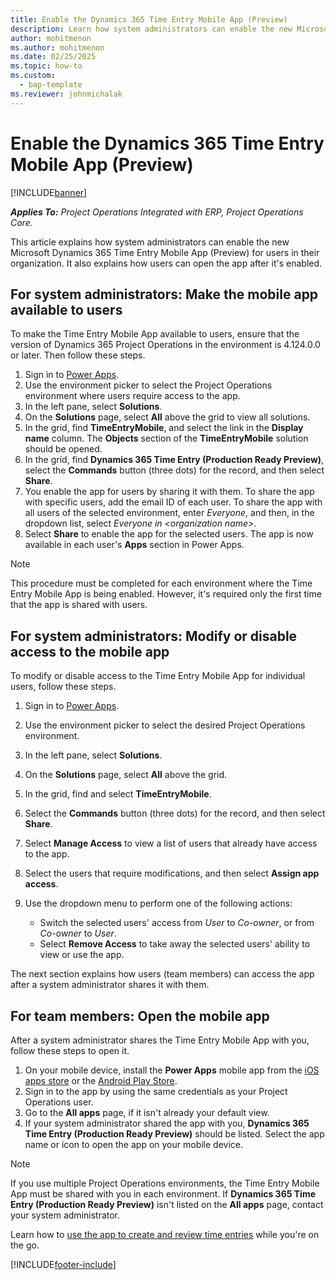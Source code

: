 ```yaml
---
title: Enable the Dynamics 365 Time Entry Mobile App (Preview)
description: Learn how system administrators can enable the new Microsoft Dynamics 365 Time Entry Mobile App (Preview) for users in their organization.
author: mohitmenon
ms.author: mohitmenon
ms.date: 02/25/2025
ms.topic: how-to
ms.custom: 
  - bap-template
ms.reviewer: johnmichalak
---
```


# Enable the Dynamics 365 Time Entry Mobile App (Preview)

[!INCLUDE[banner](../includes/banner.md)]

_**Applies To:** Project Operations Integrated with ERP, Project Operations Core._

This article explains how system administrators can enable the new Microsoft Dynamics 365 Time Entry Mobile App (Preview) for users in their organization. It also explains how users can open the app after it's enabled.

## For system administrators: Make the mobile app available to users

To make the Time Entry Mobile App available to users, ensure that the version of Dynamics 365 Project Operations in the environment is 4.124.0.0 or later. Then follow these steps.

1. Sign in to [Power Apps](https://make.powerapps.com/).
1. Use the environment picker to select the Project Operations environment where users require access to the app.
1. In the left pane, select **Solutions**.
1. On the **Solutions** page, select **All** above the grid to view all solutions.
1. In the grid, find **TimeEntryMobile**, and select the link in the **Display name** column. The **Objects** section of the **TimeEntryMobile** solution should be opened.
1. In the grid, find **Dynamics 365 Time Entry (Production Ready Preview)**, select the **Commands** button (three dots) for the record, and then select **Share**.
1. You enable the app for users by sharing it with them. To share the app with specific users, add the email ID of each user. To share the app with all users of the selected environment, enter *Everyone*, and then, in the dropdown list, select *Everyone in \<organization name\>*.
1. Select **Share** to enable the app for the selected users. The app is now available in each user's **Apps** section in Power Apps.

> [!NOTE]
> This procedure must be completed for each environment where the Time Entry Mobile App is being enabled. However, it's required only the first time that the app is shared with users.

## For system administrators: Modify or disable access to the mobile app

To modify or disable access to the Time Entry Mobile App for individual users, follow these steps.

1. Sign in to [Power Apps](https://make.powerapps.com/).
1. Use the environment picker to select the desired Project Operations environment.
1. In the left pane, select **Solutions**.
1. On the **Solutions** page, select **All** above the grid.
1. In the grid, find and select **TimeEntryMobile**.
1. Select the **Commands** button (three dots) for the record, and then select **Share**.
1. Select **Manage Access** to view a list of users that already have access to the app.
1. Select the users that require modifications, and then select **Assign app access**.
1. Use the dropdown menu to perform one of the following actions:

    - Switch the selected users' access from *User* to *Co-owner*, or from *Co-owner* to *User*.
    - Select **Remove Access** to take away the selected users' ability to view or use the app.

The next section explains how users (team members) can access the app after a system administrator shares it with them.

## For team members: Open the mobile app

After a system administrator shares the Time Entry Mobile App with you, follow these steps to open it.

1. On your mobile device, install the **Power Apps** mobile app from the [iOS apps store](https://apps.apple.com/app/power-apps/id1047318566) or the [Android Play Store](https://play.google.com/store/apps/details?id=com.microsoft.msapps).
1. Sign in to the app by using the same credentials as your Project Operations user.
1. Go to the **All apps** page, if it isn't already your default view.
1. If your system administrator shared the app with you, **Dynamics 365 Time Entry (Production Ready Preview)** should be listed. Select the app name or icon to open the app on your mobile device.

> [!NOTE]
> If you use multiple Project Operations environments, the Time Entry Mobile App must be shared with you in each environment. If **Dynamics 365 Time Entry (Production Ready Preview)** isn't listed on the **All apps** page, contact your system administrator.

Learn how to [use the app to create and review time entries](log-time-using-time-entry-mobile-app.md) while you're on the go.

[!INCLUDE[footer-include](../includes/footer-banner.md)]
